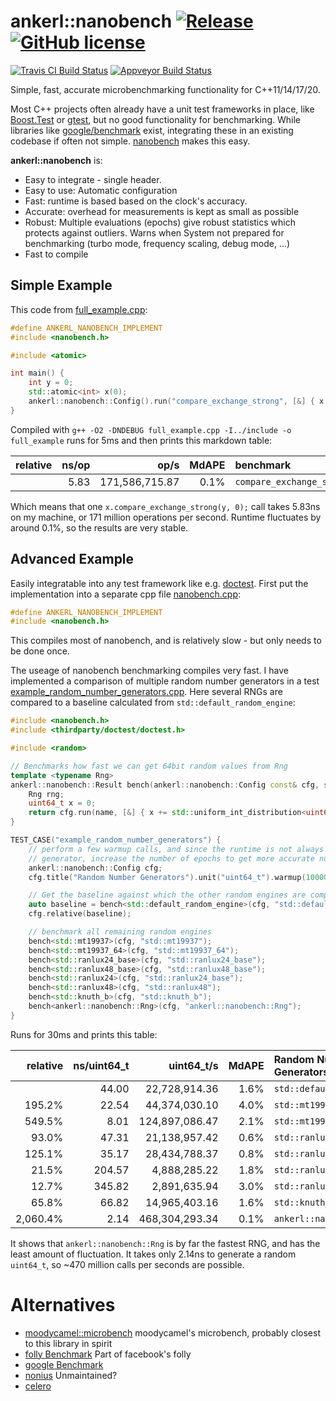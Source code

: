 # ankerl::nanobench [![Release](https://img.shields.io/github/release/martinus/nanobench.svg)](https://github.com/martinus/nanobench/releases) [![GitHub license](https://img.shields.io/github/license/martinus/nanobench.svg)](https://raw.githubusercontent.com/martinus/nanobench/master/LICENSE)

[![Travis CI Build Status](https://travis-ci.com/martinus/nanobench.svg?branch=master)](https://travis-ci.com/martinus/nanobench)
[![Appveyor Build Status](https://ci.appveyor.com/api/projects/status/github/martinus/nanobench?branch=master&svg=true)](https://ci.appveyor.com/project/martinus/nanobench)


Simple, fast, accurate microbenchmarking functionality for C++11/14/17/20.

Most C++ projects often already have a unit test frameworks in place, like 
[Boost.Test](https://www.boost.org/doc/libs/1_71_0/libs/test/doc/html/index.html) or
[gtest](https://github.com/google/googletest), but no good functionality for benchmarking.
While libraries like [google/benchmark](https://github.com/google/benchmark) exist,
integrating these in an existing codebase if often not simple. [nanobench](https://github.com/martinus/nanobench/)
makes this easy.

**ankerl::nanobench** is:
* Easy to integrate - single header.
* Easy to use: Automatic configuration
* Fast: runtime is based based on the clock's accuracy.
* Accurate: overhead for measurements is kept as small as possible
* Robust: Multiple evaluations (epochs) give robust statistics which protects against outliers. Warns when System
  not prepared for benchmarking (turbo mode, frequency scaling, debug mode, ...)
* Fast to compile

## Simple Example

This code from [full_example.cpp](src/scripts/full_example.cpp):

```cpp
#define ANKERL_NANOBENCH_IMPLEMENT
#include <nanobench.h>

#include <atomic>

int main() {
    int y = 0;
    std::atomic<int> x(0);
    ankerl::nanobench::Config().run("compare_exchange_strong", [&] { x.compare_exchange_strong(y, 0); });
}
```

Compiled with `g++ -O2 -DNDEBUG full_example.cpp -I../include -o full_example` runs for 5ms and then
prints this markdown table:

| relative |               ns/op |                op/s |   MdAPE | benchmark
|---------:|--------------------:|--------------------:|--------:|:----------------------------------------------
|          |                5.83 |      171,586,715.87 |    0.1% | `compare_exchange_strong`

Which means that one `x.compare_exchange_strong(y, 0);` call takes 5.83ns on my machine, or 171 million
operations per second. Runtime fluctuates by around 0.1%, so the results are very stable.

## Advanced Example

Easily integratable into any test framework like e.g. [doctest](https://github.com/onqtam/doctest). First
put the implementation into a separate cpp file [nanobench.cpp](src/test/app/nanobench.cpp):

```cpp
#define ANKERL_NANOBENCH_IMPLEMENT
#include <nanobench.h>
```

This compiles most of nanobench, and is relatively slow - but only needs to be done once.

The useage of nanobench benchmarking compiles very fast. I have implemented a comparison of multiple random
number generators in a test [example_random_number_generators.cpp](src/test/example_random_number_generators.cpp).
Here several RNGs are compared to a baseline calculated from `std::default_random_engine`:

```cpp
#include <nanobench.h>
#include <thirdparty/doctest/doctest.h>

#include <random>

// Benchmarks how fast we can get 64bit random values from Rng
template <typename Rng>
ankerl::nanobench::Result bench(ankerl::nanobench::Config const& cfg, std::string name) {
    Rng rng;
    uint64_t x = 0;
    return cfg.run(name, [&] { x += std::uniform_int_distribution<uint64_t>{}(rng); }).doNotOptimizeAway(x);
}

TEST_CASE("example_random_number_generators") {
    // perform a few warmup calls, and since the runtime is not always stable for each
    // generator, increase the number of epochs to get more accurate numbers.
    ankerl::nanobench::Config cfg;
    cfg.title("Random Number Generators").unit("uint64_t").warmup(10000).epochs(100);

    // Get the baseline against which the other random engines are compared
    auto baseline = bench<std::default_random_engine>(cfg, "std::default_random_engine");
    cfg.relative(baseline);

    // benchmark all remaining random engines
    bench<std::mt19937>(cfg, "std::mt19937");
    bench<std::mt19937_64>(cfg, "std::mt19937_64");
    bench<std::ranlux24_base>(cfg, "std::ranlux24_base");
    bench<std::ranlux48_base>(cfg, "std::ranlux48_base");
    bench<std::ranlux24>(cfg, "std::ranlux24_base");
    bench<std::ranlux48>(cfg, "std::ranlux48");
    bench<std::knuth_b>(cfg, "std::knuth_b");
    bench<ankerl::nanobench::Rng>(cfg, "ankerl::nanobench::Rng");
}
```

Runs for 30ms and prints this table:

| relative |         ns/uint64_t |          uint64_t/s |   MdAPE | Random Number Generators
|---------:|--------------------:|--------------------:|--------:|:----------------------------------------------
|          |               44.00 |       22,728,914.36 |    1.6% | `std::default_random_engine`
|   195.2% |               22.54 |       44,374,030.10 |    4.0% | `std::mt19937`
|   549.5% |                8.01 |      124,897,086.47 |    2.1% | `std::mt19937_64`
|    93.0% |               47.31 |       21,138,957.42 |    0.6% | `std::ranlux24_base`
|   125.1% |               35.17 |       28,434,788.37 |    0.8% | `std::ranlux48_base`
|    21.5% |              204.57 |        4,888,285.22 |    1.8% | `std::ranlux24_base`
|    12.7% |              345.82 |        2,891,635.94 |    3.0% | `std::ranlux48`
|    65.8% |               66.82 |       14,965,403.16 |    1.6% | `std::knuth_b`
| 2,060.4% |                2.14 |      468,304,293.34 |    0.1% | `ankerl::nanobench::Rng`

It shows that `ankerl::nanobench::Rng` is by far the fastest RNG, and has the least amount of
fluctuation. It takes only 2.14ns to generate a random `uint64_t`, so ~470 million calls per
seconds are possible.

# Alternatives
* [moodycamel::microbench](https://github.com/cameron314/microbench) moodycamel's microbench, probably closest to this library in spirit
* [folly Benchmark](https://github.com/facebook/folly/blob/master/folly/Benchmark.h) Part of facebook's folly
* [google Benchmark](https://github.com/google/benchmark) 
* [nonius](https://github.com/libnonius/nonius) Unmaintained?
* [celero](https://github.com/DigitalInBlue/Celero)
